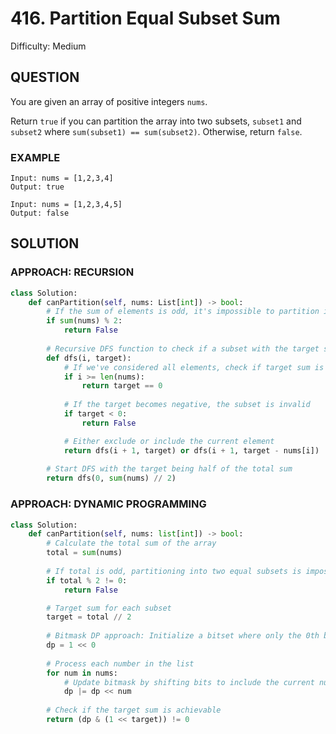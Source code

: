 # 416. Partition Equal Subset Sum
Difficulty: Medium

## QUESTION

You are given an array of positive integers `nums`.

Return `true` if you can partition the array into two subsets, `subset1` and `subset2` where `sum(subset1) == sum(subset2)`. Otherwise, return `false`.

### EXAMPLE

```
Input: nums = [1,2,3,4]
Output: true
```

```
Input: nums = [1,2,3,4,5]
Output: false
```

## SOLUTION


### APPROACH: RECURSION

```python
class Solution:
    def canPartition(self, nums: List[int]) -> bool:
        # If the sum of elements is odd, it's impossible to partition into equal subsets
        if sum(nums) % 2:
            return False
        
        # Recursive DFS function to check if a subset with the target sum exists
        def dfs(i, target):
            # If we've considered all elements, check if target sum is achieved
            if i >= len(nums):
                return target == 0
            
            # If the target becomes negative, the subset is invalid
            if target < 0:
                return False

            # Either exclude or include the current element
            return dfs(i + 1, target) or dfs(i + 1, target - nums[i])
        
        # Start DFS with the target being half of the total sum
        return dfs(0, sum(nums) // 2)
```

### APPROACH: DYNAMIC PROGRAMMING

```python
class Solution:
    def canPartition(self, nums: list[int]) -> bool:
        # Calculate the total sum of the array
        total = sum(nums)
        
        # If total is odd, partitioning into two equal subsets is impossible
        if total % 2 != 0:
            return False

        # Target sum for each subset
        target = total // 2
        
        # Bitmask DP approach: Initialize a bitset where only the 0th bit is set
        dp = 1 << 0
        
        # Process each number in the list
        for num in nums:
            # Update bitmask by shifting bits to include the current num
            dp |= dp << num
            
        # Check if the target sum is achievable
        return (dp & (1 << target)) != 0
```
